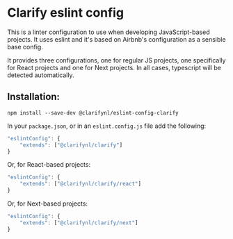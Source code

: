 # Clarify eslint config

This is a linter configuration to use when developing JavaScript-based projects. It uses eslint and it's based on Airbnb's configuration as a sensible base config.

It provides three configurations, one for regular JS projects, one specifically for React projects and one for Next projects. In all cases, typescript will be
detected automatically.

## Installation:

```
npm install --save-dev @clarifynl/eslint-config-clarify
```

In your `package.json`, or in an `eslint.config.js` file add the following:

```js
"eslintConfig": {
	"extends": ["@clarifynl/clarify"]
}
```

Or, for React-based projects:

```js
"eslintConfig": {
	"extends": ["@clarifynl/clarify/react"]
}
```

Or, for Next-based projects:

```js
"eslintConfig": {
	"extends": ["@clarifynl/clarify/next"]
}
```
